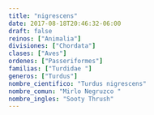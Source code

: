 ```yaml
---
title: "nigrescens"
date: 2017-08-18T20:46:32-06:00
draft: false
reinos: ["Animalia"]
divisiones: ["Chordata"]
clases: ["Aves"]
ordenes: ["Passeriformes"]
familias: ["Turdidae "]
generos: ["Turdus"]
nombre_cientifico: "Turdus nigrescens"
nombre_comun: "Mirlo Negruzco "
nombre_ingles: "Sooty Thrush"
---
```

